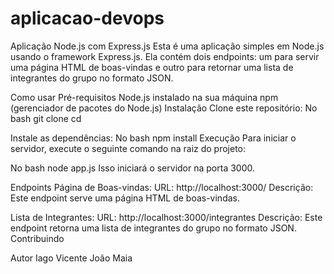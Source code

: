 # aplicacao-devops

Aplicação Node.js com Express.js
Esta é uma aplicação simples em Node.js usando o framework Express.js. Ela contém dois endpoints: um para servir uma página HTML de boas-vindas e outro para retornar uma lista de integrantes do grupo no formato JSON.

Como usar
Pré-requisitos
Node.js instalado na sua máquina
npm (gerenciador de pacotes do Node.js)
Instalação
Clone este repositório:
No bash
git clone <url-do-repositorio>
cd <nome-da-pasta>

Instale as dependências:
No bash
npm install
Execução
Para iniciar o servidor, execute o seguinte comando na raiz do projeto:

No bash
node app.js
Isso iniciará o servidor na porta 3000.

Endpoints
Página de Boas-vindas:
URL: http://localhost:3000/
Descrição: Este endpoint serve uma página HTML de boas-vindas.

Lista de Integrantes:
URL: http://localhost:3000/integrantes
Descrição: Este endpoint retorna uma lista de integrantes do grupo no formato JSON.
Contribuindo

Autor
Iago Vicente
João Maia